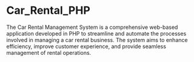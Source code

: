 # Car_Rental_PHP
 The Car Rental Management System is a comprehensive web-based application developed in PHP to streamline and automate the processes involved in managing a car rental business. The system aims to enhance efficiency, improve customer experience, and provide seamless management of rental operations.
